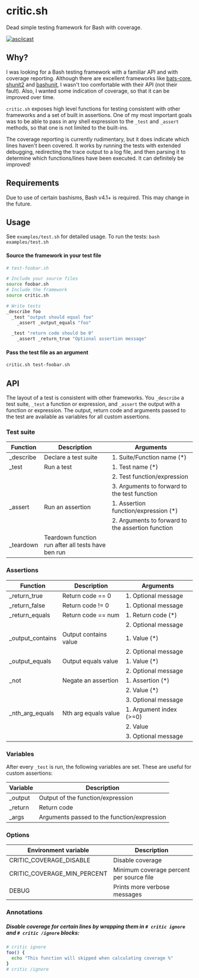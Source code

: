 # critic.sh

Dead simple testing framework for Bash with coverage.

[![asciicast](https://asciinema.org/a/301445.svg)](https://asciinema.org/a/301445)

## Why?

I was looking for a Bash testing framework with a familiar API and with coverage reporting. Although there are excellent frameworks like [bats-core](https://github.com/bats-core/bats-core), [shunit2](https://github.com/kward/shunit2) and [bashunit](https://github.com/djui/bashunit), I wasn't too comfortable with their API (not their fault). Also, I wanted some indication of coverage, so that it can be improved over time.

`critic.sh` exposes high level functions for testing consistent with other frameworks and a set of built in assertions. One of my most important goals was to be able to pass in any shell expression to the `_test` and `_assert` methods, so that one is not limited to the built-ins.

The coverage reporting is currently rudimentary, but it does indicate which lines haven't been covered. It works by running the tests with extended debugging, redirecting the trace output to a log file, and then parsing it to determine which functions/lines have been executed. It can definitely be improved!

## Requirements

Due to use of certain bashisms, Bash v4.1+ is required. This may change in the future.

## Usage

See `examples/test.sh` for detailed usage. To run the tests: `bash examples/test.sh`

#### Source the framework in your test file

```bash
# test-foobar.sh

# Include your source files
source foobar.sh
# Include the framework
source critic.sh

# Write tests
_describe foo
  _test "output should equal foo"
    _assert _output_equals "foo"

  _test "return code should be 0"
    _assert _return_true "Optional assertion message"
```

#### Pass the test file as an argument

```bash
critic.sh test-foobar.sh
```

## API

The layout of a test is consistent with other frameworks. You `_describe` a test suite, `_test` a function or expression, and `_assert` the output with a function or expression. The output, return code and arguments passed to the test are available as variables for all custom assertions.

### Test suite

| Function   | Description                                        | Arguments                                         |
| ---------- | -------------------------------------------------- | ------------------------------------------------- |
| \_describe | Declare a test suite                               | 1. Suite/Function name (\*)                       |
| \_test     | Run a test                                         | 1. Test name (\*)                                 |
|            |                                                    | 2. Test function/expression                       |
|            |                                                    | 3. Arguments to forward to the test function      |
| \_assert   | Run an assertion                                   | 1. Assertion function/expression (\*)             |
|            |                                                    | 2. Arguments to forward to the assertion function |
| \_teardown | Teardown function run after all tests have ben run |

### Assertions

| Function         | Description           | Arguments               |
| ---------------- | --------------------- | ----------------------- |
| \_return_true    | Return code == 0      | 1. Optional message     |
| \_return_false   | Return code != 0      | 1. Optional message     |
| \_return_equals  | Return code == num    | 1. Return code (\*)     |
|                  |                       | 2. Optional message     |
| \_output_contains| Output contains value | 1. Value (\*)           |
|                  |                       | 2. Optional message     |
| \_output_equals  | Output equals value   | 1. Value (\*)           |
|                  |                       | 2. Optional message     |
| \_not            | Negate an assertion   | 1. Assertion (\*)       |
|                  |                       | 2. Value (\*)           |
|                  |                       | 3. Optional message     |
| \_nth_arg_equals | Nth arg equals value  | 1. Argument index (>=0) |
|                  |                       | 2. Value                |
|                  |                       | 3. Optional message     |

### Variables

After every `_test` is run, the following variables are set. These are useful for custom assertions:

| Variable | Description                                 |
| -------- | ------------------------------------------- |
| \_output | Output of the function/expression           |
| \_return | Return code                                 |
| \_args   | Arguments passed to the function/expression |

### Options

| Environment variable        | Description                              |
| --------------------------- | ---------------------------------------- |
| CRITIC_COVERAGE_DISABLE     | Disable coverage                         |
| CRITIC_COVERAGE_MIN_PERCENT | Minimum coverage percent per source file |
| DEBUG                       | Prints more verbose messages             |

### Annotations

##### Disable coverage for certain lines by wrapping them in `# critic ignore` and `# critic /ignore` blocks:

```bash
# critic ignore
foo() {
  echo "This function will skipped when calculating coverage %"
}
# critic /ignore
```
